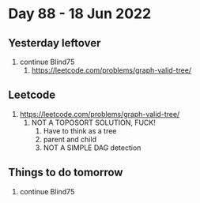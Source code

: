 # Day 88 - 18 Jun 2022

## Yesterday leftover
1. continue Blind75
    1.  https://leetcode.com/problems/graph-valid-tree/

## Leetcode
1. https://leetcode.com/problems/graph-valid-tree/
    1. NOT A TOPOSORT SOLUTION, FUCK!
        1. Have to think as a tree
        2. parent and child
        3. NOT A SIMPLE DAG detection

## Things to do tomorrow
1. continue Blind75